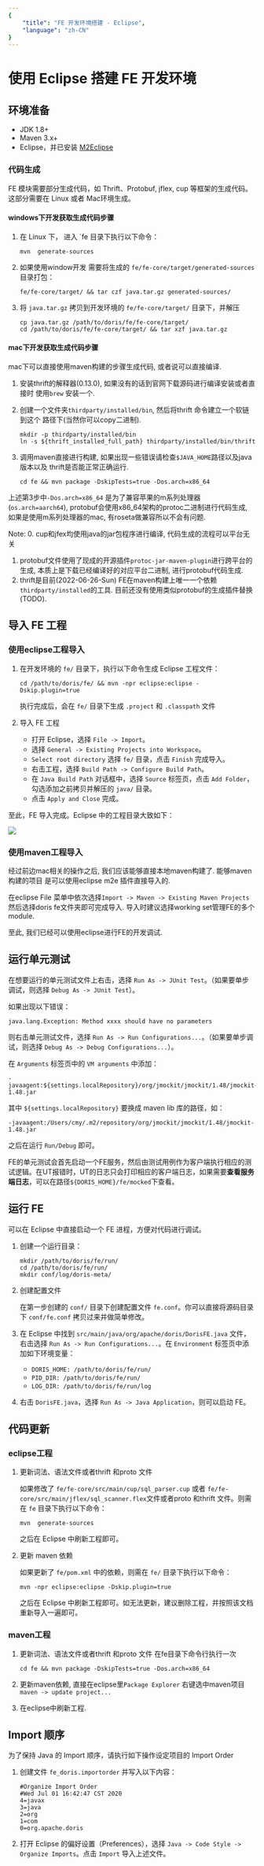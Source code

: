 ```yaml
---
{
    "title": "FE 开发环境搭建 - Eclipse",
    "language": "zh-CN"
}
---
```


<!-- 
Licensed to the Apache Software Foundation (ASF) under one
or more contributor license agreements.  See the NOTICE file
distributed with this work for additional information
regarding copyright ownership.  The ASF licenses this file
to you under the Apache License, Version 2.0 (the
"License"); you may not use this file except in compliance
with the License.  You may obtain a copy of the License at

  http://www.apache.org/licenses/LICENSE-2.0

Unless required by applicable law or agreed to in writing,
software distributed under the License is distributed on an
"AS IS" BASIS, WITHOUT WARRANTIES OR CONDITIONS OF ANY
KIND, either express or implied.  See the License for the
specific language governing permissions and limitations
under the License.
-->

# 使用 Eclipse 搭建 FE 开发环境

## 环境准备

* JDK 1.8+
* Maven 3.x+
* Eclipse，并已安装 [M2Eclipse](http://www.eclipse.org/m2e/)

### 代码生成

FE 模块需要部分生成代码，如 Thrift、Protobuf, jflex, cup 等框架的生成代码。这部分需要在 Linux 或者 Mac环境生成。

#### windows下开发获取生成代码步骤

1. 在 Linux 下， 进入 `fe 目录下执行以下命令：

   ```
   mvn  generate-sources
   ```

2. 如果使用window开发 需要将生成的 `fe/fe-core/target/generated-sources` 目录打包：

    `fe/fe-core/target/ && tar czf java.tar.gz generated-sources/`

3. 将 `java.tar.gz` 拷贝到开发环境的 `fe/fe-core/target/` 目录下，并解压

    ```
    cp java.tar.gz /path/to/doris/fe/fe-core/target/
    cd /path/to/doris/fe/fe-core/target/ && tar xzf java.tar.gz
    ```

#### mac下开发获取生成代码步骤

mac下可以直接使用maven构建的步骤生成代码, 或者说可以直接编译. 

1. 安装thrift的解释器(0.13.0), 如果没有的话到官网下载源码进行编译安装或者直接时
	 使用`brew` 安装一个.

2. 创建一个文件夹`thirdparty/installed/bin`, 然后将thrift 命令建立一个软链到这个
	 路径下(当然你可以copy二进制).

	```
	mkdir -p thirdparty/installed/bin
	ln -s ${thrift_installed_full_path} thirdparty/installed/bin/thrift
	```

3. 调用maven直接进行构建, 如果出现一些错误请检查`$JAVA_HOME`路径以及java版本以及
	 thrift是否能正常正确运行.

	```
	cd fe && mvn package -DskipTests=true -Dos.arch=x86_64
	```

上述第3步中`-Dos.arch=x86_64` 是为了兼容苹果的m系列处理器(`os.arch=aarch64`),
protobuf会使用x86_64架构的protoc二进制进行代码生成, 如果是使用m系列处理器的mac,
有roseta做兼容所以不会有问题.

Note: 
0. cup和jfex均使用java的jar包程序进行编译, 代码生成的流程可以平台无关
1. protobuf文件使用了现成的开源插件`protoc-jar-maven-plugin`进行跨平台的生成,
	 本质上是下载已经编译好的对应平台二进制, 进行protobuf代码生成.
2. thrift是目前(2022-06-26-Sun) FE在maven构建上唯一一个依赖
	 `thirdparty/installed`的工具. 目前还没有使用类似protobuf的生成插件替换(TODO).

## 导入 FE 工程

### 使用eclipse工程导入

1. 在开发环境的 `fe/` 目录下，执行以下命令生成 Eclipse 工程文件：

    `cd /path/to/doris/fe/ && mvn -npr eclipse:eclipse -Dskip.plugin=true`

    执行完成后，会在 `fe/` 目录下生成 `.project` 和 `.classpath` 文件

2. 导入 FE 工程

    * 打开 Eclipse，选择 `File -> Import`。
    * 选择 `General -> Existing Projects into Workspace`。
    * `Select root directory` 选择 `fe/` 目录，点击 `Finish` 完成导入。
    * 右击工程，选择 `Build Path -> Configure Build Path`。
    * 在 `Java Build Path` 对话框中，选择 `Source` 标签页，点击 `Add Folder`，勾选添加之前拷贝并解压的 `java/` 目录。
    * 点击 `Apply and Close` 完成。


至此，FE 导入完成。Eclipse 中的工程目录大致如下：

![](/images/eclipse-import-fe-project-1.png)


### 使用maven工程导入

经过前边mac相关的操作之后, 我们应该能够直接本地maven构建了. 能够maven构建的项目
是可以使用eclipse m2e 插件直接导入的.

在eclipse File 菜单中依次选择`Import -> Maven -> Existing Maven Projects`
然后选择doris fe文件夹即可完成导入. 导入时建议选择working set管理FE的多个module.

至此, 我们已经可以使用eclipse进行FE的开发调试.

## 运行单元测试

在想要运行的单元测试文件上右击，选择 `Run As -> JUnit Test`。（如果要单步调试，则选择 `Debug As -> JUnit Test`）。

如果出现以下错误：

```
java.lang.Exception: Method xxxx should have no parameters
```

则右击单元测试文件，选择 `Run As -> Run Configurations...`。（如果要单步调试，则选择 `Debug As -> Debug Configurations...`）。

在 `Arguments` 标签页中的 `VM arguments` 中添加：

```
-javaagent:${settings.localRepository}/org/jmockit/jmockit/1.48/jmockit-1.48.jar
```

其中 `${settings.localRepository}` 要换成 maven lib 库的路径，如：

```
-javaagent:/Users/cmy/.m2/repository/org/jmockit/jmockit/1.48/jmockit-1.48.jar
```

之后在运行 `Run/Debug` 即可。

FE的单元测试会首先启动一个FE服务，然后由测试用例作为客户端执行相应的测试逻辑。在UT报错时，UT的日志只会打印相应的客户端日志，如果需要**查看服务端日志**，可以在路径`${DORIS_HOME}/fe/mocked`下查看。

## 运行 FE

可以在 Eclipse 中直接启动一个 FE 进程，方便对代码进行调试。

1. 创建一个运行目录：

    ```
    mkdir /path/to/doris/fe/run/
    cd /path/to/doris/fe/run/
    mkdir conf/log/doris-meta/
    ```
    
2. 创建配置文件
    
    在第一步创建的 `conf/` 目录下创建配置文件 `fe.conf`。你可以直接将源码目录下 `conf/fe.conf` 拷贝过来并做简单修改。
    
3. 在 Eclipse 中找到 `src/main/java/org/apache/doris/DorisFE.java` 文件，右击选择 `Run As -> Run Configurations...`。在 `Environment` 标签页中添加如下环境变量：

    * `DORIS_HOME: /path/to/doris/fe/run/`
    * `PID_DIR: /path/to/doris/fe/run/`
    * `LOG_DIR: /path/to/doris/fe/run/log`

4. 右击 `DorisFE.java`，选择 `Run As -> Java Application`，则可以启动 FE。

## 代码更新

### eclipse工程

1. 更新词法、语法文件或者thrift 和proto 文件

    如果修改了 `fe/fe-core/src/main/cup/sql_parser.cup` 或者 `fe/fe-core/src/main/jflex/sql_scanner.flex`文件或者proto 和thrift 文件。则需在 `fe` 目录下执行以下命令：
    
    ```
    mvn  generate-sources
    ```
    
    之后在 Eclipse 中刷新工程即可。
    
2. 更新 maven 依赖

    如果更新了 `fe/pom.xml` 中的依赖，则需在 `fe/` 目录下执行以下命令：

    `mvn -npr eclipse:eclipse -Dskip.plugin=true`
    
    之后在 Eclipse 中刷新工程即可。如无法更新，建议删除工程，并按照该文档重新导入一遍即可。

### maven工程

1. 更新词法、语法文件或者thrift 和proto 文件 在fe目录下命令行执行一次
	```
	cd fe && mvn package -DskipTests=true -Dos.arch=x86_64
	```
2. 更新maven依赖, 直接在eclipse里`Package Explorer` 右键选中maven项目
	 `maven -> update project...`

3. 在eclipse中刷新工程.

## Import 顺序

为了保持 Java 的 Import 顺序，请执行如下操作设定项目的 Import Order

1. 创建文件 `fe_doris.importorder` 并写入以下内容：

    ```
    #Organize Import Order
    #Wed Jul 01 16:42:47 CST 2020
    4=javax
    3=java
    2=org
    1=com
    0=org.apache.doris
    ```

2. 打开 Eclipse 的偏好设置（Preferences），选择 `Java -> Code Style -> Organize Imports`。点击 `Import` 导入上述文件。
